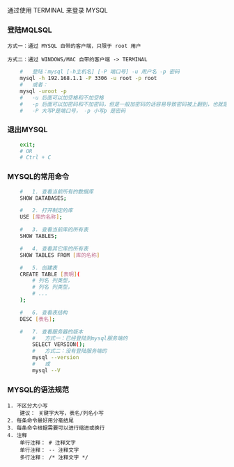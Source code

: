通过使用 TERMINAL 来登录 MYSQL

### 登陆MQLSQL

    方式一：通过 MYSQL 自带的客户端，只限于 root 用户

    方式二：通过 WINDOWS/MAC 自带的客户端 -> TERMINAL

```bash
    #   登陆：mysql [-h主机名] [-P 端口号] -u 用户名 -p 密码
    mysql -h 192.168.1.1 -P 3306 -u root -p root
    #   或者：
    mysql -uroot -p
    #   -u 后面可以加空格和不加空格
    #   -p 后面可以加密码和不加密码，但是一般加密码的话容易导致密码被上翻到，也就是之前输入的命令通过键盘的上键头能够翻到历史记录，所以不加最好
    #   -P 大写P是端口号， -p 小写p 是密码
```

### 退出MYSQL

```bash
    exit;
    # OR
    # Ctrl + C
```

### MYSQL的常用命令

```bash
    #   1. 查看当前所有的数据库
    SHOW DATABASES;

    #   2. 打开制定的库
    USE [库的名称];

    #   3. 查看当前库的所有表
    SHOW TABLES;

    #   4. 查看其它库的所有表
    SHOW TABLES FROM [库的名称]

    #   5. 创建表
    CREATE TABLE [表明](
        # 列名 列类型，
        # 列名 列类型，
        # ...
    );

    #   6. 查看表结构
    DESC [表名];

    #   7. 查看服务器的版本
        #   方式一：已经登陆到mysql服务端的
        SELECT VERSION();
        #   方式二：没有登陆服务端的
        mysql --version
        #   或
        mysql --V
```

### MYSQL的语法规范

    1. 不区分大小写
        建议： 关键字大写，表名/列名小写
    2. 每条命令最好用分毫结尾
    3. 每条命令根据需要可以进行缩进或换行
    4. 注释
        单行注释： # 注释文字
        单行注释： -- 注释文字
        多行注释： /* 注释文字 */